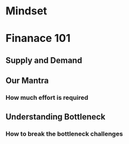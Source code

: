 # Mindset
# Finanace 101
## Supply and Demand
## Our Mantra
### How much effort is required
## Understanding Bottleneck
### How to break the bottleneck challenges